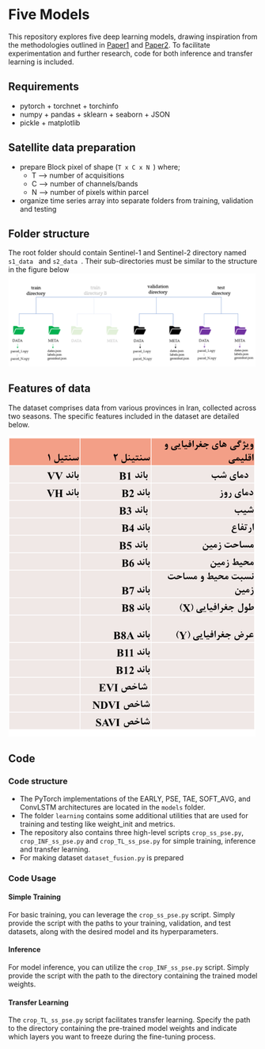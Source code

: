 # Five Models
This repository explores five deep learning models, drawing inspiration from the methodologies outlined in [Paper1](https://www.mdpi.com/2072-4292/13/22/4668) and [Paper2](https://arxiv.org/abs/1911.07757).
To facilitate experimentation and further research, code for both inference and transfer learning is included. 

## Requirements
- pytorch + torchnet + torchinfo
- numpy + pandas + sklearn + seaborn + JSON
- pickle + matplotlib

## Satellite data preparation
* prepare Block pixel of shape (```T x C x N ```) where;
    * T --> number of acquisitions
    * C --> number of channels/bands
    * N --> number of pixels within parcel
* organize time series array into separate folders from training, validation and testing

## Folder structure
The root folder should contain Sentinel-1 and Sentinel-2 directory named ```s1_data ``` and ```s2_data ```. Their sub-directories must be similar to the structure in the figure below
<img src="img/folder_structure.PNG" alt="folder structure" width="500">

## Features of data
The dataset comprises data from various provinces in Iran, collected across two seasons. The specific features included in the dataset are detailed below.

<img src="img/bands.jpeg" alt="features of data" width="500">

## Code 

### Code structure
- The PyTorch implementations of the EARLY, PSE, TAE, SOFT_AVG, and ConvLSTM architectures are located in the `models` folder. 
- The folder `learning` contains some additional utilities that are used for training and testing like weight_init and metrics. 
- The repository also contains three high-level scripts `crop_ss_pse.py`, `crop_INF_ss_pse.py` and `crop_TL_ss_pse.py` for simple training, inference and transfer learning. 
- For making dataset `dataset_fusion.py` is prepared 

### Code Usage 

#### Simple Training
For basic training, you can leverage the `crop_ss_pse.py` script. Simply provide the script with the paths to your training, validation, and test datasets, along with the desired model and its hyperparameters.

#### Inference
For model inference, you can utilize the `crop_INF_ss_pse.py` script. Simply provide the script with the path to the directory containing the trained model weights.

#### Transfer Learning
The `crop_TL_ss_pse.py` script facilitates transfer learning. Specify the path to the directory containing the pre-trained model weights and indicate which layers you want to freeze during the fine-tuning process.

